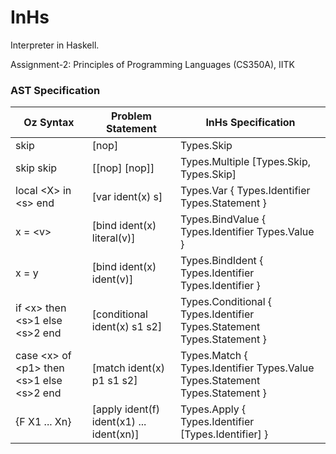 # InHs

Interpreter in Haskell.

Assignment-2: Principles of Programming Languages (CS350A), IITK

### AST Specification

| __Oz Syntax__ | __Problem Statement__ | __InHs Specification__ |
|-------------|------------|------------|
| skip | [nop] | Types.Skip |
| skip skip | [[nop] [nop]] | Types.Multiple [Types.Skip, Types.Skip] |
| local \<X\> in \<s\> end | [var ident(x) s] | Types.Var { Types.Identifier Types.Statement } |
| x = \<v\> | [bind ident(x) literal(v)] | Types.BindValue { Types.Identifier Types.Value } |
| x = y | [bind ident(x) ident(v)] | Types.BindIdent { Types.Identifier Types.Identifier } |
| if \<x\> then \<s\>1 else \<s\>2 end | [conditional ident(x) s1 s2] | Types.Conditional { Types.Identifier Types.Statement Types.Statement } |
| case \<x\> of \<p1\> then \<s\>1 else \<s\>2 end | [match ident(x) p1 s1 s2] | Types.Match { Types.Identifier Types.Value Types.Statement Types.Statement } |
| {F X1 ... Xn} | [apply ident(f) ident(x1) ... ident(xn)] | Types.Apply { Types.Identifier [Types.Identifier] } |